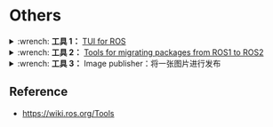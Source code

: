 # Others

<details>
    <summary>:wrench: <b>工具 1：</b>
        <a href="https://github.com/eduidl/rtui">TUI for ROS</a>
    </summary>
</details>

<details>
    <summary>:wrench: <b>工具 2：</b>
        <a href="https://github.com/awslabs/ros2-migration-tools">Tools for migrating packages from ROS1 to ROS2</a>
    </summary>
</details>

<details>
    <summary>:wrench: <b>工具 3：</b>
        <a>Image publisher：将一张图片进行发布</a>      
    </summary>

```bash
# 重映射主题名
(ROS1) $ rosrun image_publisher image_publisher img.jpeg __name:= __ns:= image_raw:=/sensing/camera0/image_raw
```

</details>

## Reference

- https://wiki.ros.org/Tools